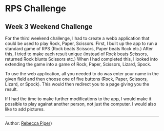 RPS Challenge
==============

Week 3 Weekend Challenge
-------

For the third weekend challenge, I had to create a webb application that could be used to play Rock, Paper, Scissors. First, I built up the app to run a standard game of RPS (Rock beats Scissors, Paper beats Rock etc.) After this, I tried to make each result unique (instead of Rock beats Scissors, returned Rock blunts Scissors etc.) When I had completed this, I looked into extending the game into a game of Rock, Paper, Scissors, Lizard, Spock.

To use the web application, all you needed to do was enter your name in the given field and then choose one of five buttons (Rock, Paper, Scissors, Lizard, or Spock). This would then redirect you to a page giving you the result.

If I had the time to make further modifications to the app, I would make it possible to play against another person, not just the computer. I would also like to add pictures.

------
Author: [Rebecca Piper](https://github.com/RPiper93))

